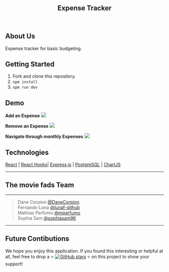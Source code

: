 ![]() 

<h2 align="center">Expense Tracker</h2>

<br>

## About Us
Expense tracker for basic budgeting.


## Getting Started

1. Fork and clone this repository.
2. ```npm install```
3. ```npm run dev```


## Demo
**Add an Expense**
![](/src/image/adding-expense.gif) 

**Remove an Expense**
![](/src/image/delete-expense.gif) 

**Navigate through monthly Expenses**
![](/src/image/nav-expenses.gif) 

## Technologies
[React](https://reactjs.org/) | [React Hooks](https://reactjs.org/docs/hooks-intro.html)| [Express.js](https://expressjs.com/) | [PostgreSQL](https://www.postgresql.org/) | [ChartJS](https://www.chartjs.org/)

***

## The movie fads Team
<hr>

> Dane Corpion [@DaneCorpion](https://github.com/DaneCorpion) <br />
> Fernando Luna [@lunaf-github](https://github.com/lunaf-github) <br />
> Mathias Perfumo [@mperfumo](https://github.com/mperfumo) <br />
> Sophia Sam  [@sophiasam96](https://github.com/sophiasam96) <br />

<hr>

## Future Contibutions
We hope you enjoy this application. If you found this interesting or helpful at all, feel free to drop a :star: [![GitHub stars](https://img.shields.io/github/stars/The-Stab-Rabbits/Expense-Tracker?style=social&label=Star&)](https://github.com/The-Stab-Rabbits/Expense-Tracker/stargazers) :star: on this project to show your support!

